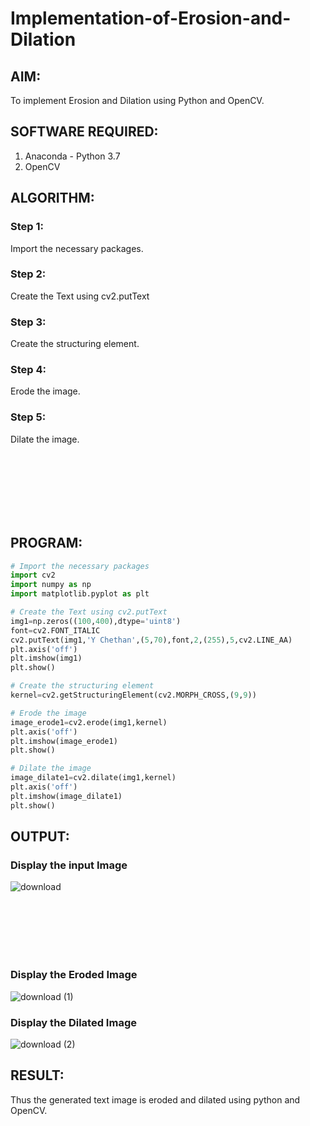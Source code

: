 # Implementation-of-Erosion-and-Dilation
## AIM:
To implement Erosion and Dilation using Python and OpenCV.
## SOFTWARE REQUIRED:
1. Anaconda - Python 3.7
2. OpenCV
## ALGORITHM:
### Step 1:
Import the necessary packages.
### Step 2:
Create the Text using cv2.putText
### Step 3:
Create the structuring element.
### Step 4:
Erode the image.
### Step 5:
Dilate the image.

<br><br><br><br><br><br>
## PROGRAM:

``` Python
# Import the necessary packages
import cv2
import numpy as np
import matplotlib.pyplot as plt

# Create the Text using cv2.putText
img1=np.zeros((100,400),dtype='uint8')
font=cv2.FONT_ITALIC
cv2.putText(img1,'Y Chethan',(5,70),font,2,(255),5,cv2.LINE_AA)
plt.axis('off')
plt.imshow(img1)
plt.show()

# Create the structuring element
kernel=cv2.getStructuringElement(cv2.MORPH_CROSS,(9,9))

# Erode the image
image_erode1=cv2.erode(img1,kernel)
plt.axis('off')
plt.imshow(image_erode1)
plt.show()

# Dilate the image
image_dilate1=cv2.dilate(img1,kernel)
plt.axis('off')
plt.imshow(image_dilate1)
plt.show()
```
## OUTPUT:

### Display the input Image
![download](https://user-images.githubusercontent.com/75234991/169637861-57666945-2a48-4cb1-8b9c-4be68dbfe5f3.png)

<br><br><br><br><br>
### Display the Eroded Image
![download (1)](https://user-images.githubusercontent.com/75234991/169637864-7c64ff44-e458-4cad-9fcf-6abe3beeea2e.png)

### Display the Dilated Image
![download (2)](https://user-images.githubusercontent.com/75234991/169637867-f09041a5-46f5-4ae7-a459-27a08accd362.png)

## RESULT:
Thus the generated text image is eroded and dilated using python and OpenCV.
